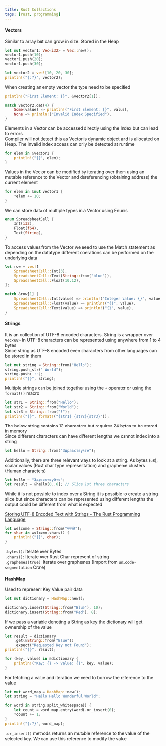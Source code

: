 ```yaml
---
title: Rust Collections
tags: [rust, programming]
---
```


#### Vectors

Similar to array but can grow in size. Stored in the Heap

```rust
let mut vector1: Vec<i32> = Vec::new();
vector1.push(10);
vector1.push(20);
vector1.push(30);

let vector2 = vec![10, 20, 30];
println!("{:?}", vector2);
```

When creating an empty vector the type need to be specified

```rust
println!("First Element: {}", &vector2[1]);

match vector2.get(4) {
	Some(value) => println!("First Element: {}", value),
	None => println!("Invalid Index Specified"),
}
```

Elements in a Vector can be accessed directly using the Index but can lead to errors  
Compiler will not detect this as Vector is dynamic object and is allocated on Heap. The invalid index access can only be detected at runtime  

```rust
for elem in &vector1 {
	println!("{}", elem);
}
```

Values in the Vector can be modified by iterating over them using an mutable reference to the Vector and dereferencing (obtaining address) the current element

```rust
for elem in &mut vector1 {
	*elem += 10;
}
```

We can store data of multiple types in a Vector using Enums

```rust
enum SpreadsheetCell {
    Int(i32),
    Float(f64),
    Text(String),
}
```

To access values from the Vector we need to use the Match statement as depending on the datatype different operations can be performed on the underlying data

```rust
let row = vec![
	SpreadsheetCell::Int(3),
	SpreadsheetCell::Text(String::from("blue")),
	SpreadsheetCell::Float(10.12),
];

match &row[1] {
	SpreadsheetCell::Int(value) => println!("Integer Value: {}", value),
	SpreadsheetCell::Float(value) => println!("{}", value),
	SpreadsheetCell::Text(value) => println!("{}", value),
}
```


#### Strings

It is an collection of UTF-8 encoded characters. String is a wrapper over `Vec<u8>`
In UTF-8 characters can be represented using anywhere from 1 to 4 bytes  
Since string as UTF-8 encoded even characters from other languages can be stored in them

```rust
let mut string = String::from("Hello");
string.push_str(" World");
string.push('!');
println!("{}", string);
```

Multiple strings can be joined together using the `+` operator or using the `format!()` macro

```rust
let str1 = String::from("Hello");
let str2 = String::from("World");
let str3 = String::from("!");
println!("{}", format!("{str1} {str2}{str3}"));
```

The below string contains 12 characters but requires 24 bytes to be stored in memory  
Since different characters can have different lengths we cannot index into a string

```rust
let hello = String::from("Здравствуйте");
```

Additionally, there are three relevant ways to look at a string. As bytes (`u8`), scalar values (Rust char type representation) and grapheme clusters (Human characters)  

```rust
let hello = "Здравствуйте";
let result = &hello[0..6]; // Slice 1st three characters
```

While it is not possible to index over a String it is possible to create a string slice but since characters can be represented using different lengths the output could be different from what is expected

[Storing UTF-8 Encoded Text with Strings - The Rust Programming Language](https://doc.rust-lang.org/book/ch08-02-strings.html)

```rust
let welcome = String::from("नमस्ते");
for char in welcome.chars() {
	println!("{}", char);
}
```

`.bytes()`: Iterate over Bytes  
`.chars()`: Iterate over Rust Char represent of string  
`.graphemes(true)`: Iterate over graphemes (Import from `unicode-segmentation` Crate)

#### HashMap

Used to represent Key Value pair data

```rust
let mut dictionary = HashMap::new();

dictionary.insert(String::from("Blue"), 10);
dictionary.insert(String::from("Red"), 8);
```

If we pass a variable denoting a String as key the dictionary will get ownership of the value

```rust
let result = dictionary
	.get(&String::from("Blue"))
	.expect("Requested Key not Found");
println!("{}", result);

for (key, value) in &dictionary {
	println!("Key: {} -> Value: {}", key, value);
}
```

For fetching a value and iteration we need to borrow the reference to the value

```rust
let mut word_map = HashMap::new();
let string = "Hello Hello Wonderful World";

for word in string.split_whitespace() {
	let count = word_map.entry(word).or_insert(0);
	*count += 1;
}
println!("{:?}", word_map);
```

`.or_insert()` methods returns an mutable reference to the value of the selected key. We can use this reference to modify the value